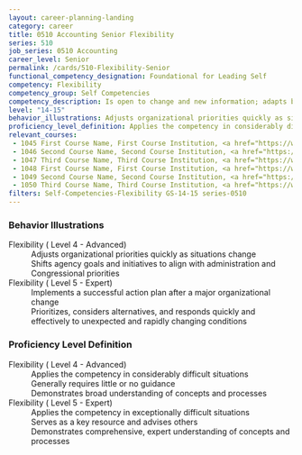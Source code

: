 ```yaml
---
layout: career-planning-landing
category: career
title: 0510 Accounting Senior Flexibility
series: 510
job_series: 0510 Accounting
career_level: Senior
permalink: /cards/510-Flexibility-Senior
functional_competency_designation: Foundational for Leading Self
competency: Flexibility
competency_group: Self Competencies
competency_description: Is open to change and new information; adapts behavior or work methods in response to new information, changing conditions, or unexpected obstacles; effectively deals with ambiguity
level: "14-15"
behavior_illustrations: Adjusts organizational priorities quickly as situations change ? Shifts agency goals and initiatives to align with administration and Congressional priorities ? Implements a successful action plan after a major organizational change ? Prioritizes, considers alternatives, and responds quickly and effectively to unexpected and rapidly changing conditions
proficiency_level_definition: Applies the competency in considerably difficult situations ? Generally requires little or no guidance ? Demonstrates broad understanding of concepts and processes ? Applies the competency in exceptionally difficult situations ? Serves as a key resource and advises others ? Demonstrates comprehensive, expert understanding of concepts and processes
relevant_courses: 
 - 1045 First Course Name, First Course Institution, <a href="https://www.cfo.gov">www.cfo.gov</a>
 - 1046 Second Course Name, Second Course Institution, <a href="https://www.cfo.gov">www.cfo.gov</a>
 - 1047 Third Course Name, Third Course Institution, <a href="https://www.cfo.gov">www.cfo.gov</a>
 - 1048 First Course Name, First Course Institution, <a href="https://www.cfo.gov">www.cfo.gov</a>
 - 1049 Second Course Name, Second Course Institution, <a href="https://www.cfo.gov">www.cfo.gov</a>
 - 1050 Third Course Name, Third Course Institution, <a href="https://www.cfo.gov">www.cfo.gov</a>
filters: Self-Competencies-Flexibility GS-14-15 series-0510
---
```


<div class="desktop:grid-col-6 margin-y-205">
  <div class="border-top-05 bg-white padding-2 shadow-5 height-full members-hover border-1px border-gray-30 border-top-orange radius-lg">
    <h3>Behavior Illustrations</h3>
    <dl class="text-base"><dt>Flexibility ( Level 4 - Advanced)</dt><dd>Adjusts organizational priorities quickly as situations change </dd><dd> Shifts agency goals and initiatives to align with administration and Congressional priorities</dd><dt>Flexibility ( Level 5 - Expert)</dt><dd>Implements a successful action plan after a major organizational change </dd><dd> Prioritizes, considers alternatives, and responds quickly and effectively to unexpected and rapidly changing conditions</dd></dl>
  </div>
</div>
<div class="desktop:grid-col-6 margin-y-205">
  <div class="border-top-05 bg-white padding-2 shadow-5 height-full members-hover border-1px border-gray-30 border-top-orange radius-lg">
    <h3>Proficiency Level Definition</h3>
    <dl class="text-base"><dt>Flexibility ( Level 4 - Advanced)</dt><dd>Applies the competency in considerably difficult situations </dd><dd> Generally requires little or no guidance </dd><dd> Demonstrates broad understanding of concepts and processes</dd><dt>Flexibility ( Level 5 - Expert)</dt><dd>Applies the competency in exceptionally difficult situations </dd><dd> Serves as a key resource and advises others </dd><dd> Demonstrates comprehensive, expert understanding of concepts and processes</dd></dl>
  </div>
</div>
